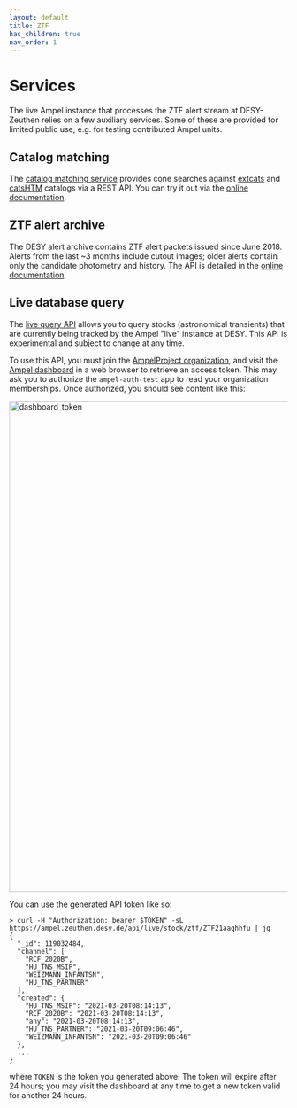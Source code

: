```yaml
---
layout: default
title: ZTF
has_children: true
nav_order: 1
---
```


# Services

The live Ampel instance that processes the ZTF alert stream at DESY-Zeuthen relies on a few auxiliary services. Some of these are provided for limited public use, e.g. for testing contributed Ampel units.

## Catalog matching

The [catalog matching service](https://github.com/AmpelProject/catalog-server) provides cone searches against [extcats](https://github.com/AmpelProject/extcats) and [catsHTM](https://github.com/maayane/catsHTM) catalogs via a REST API. You can try it out via the [online documentation](https://ampel.zeuthen.desy.de/api/catalogmatch/docs).

## ZTF alert archive

The DESY alert archive contains ZTF alert packets issued since June 2018. Alerts from the last ~3 months include cutout images; older alerts contain only the candidate photometry and history. The API is detailed in the [online documentation](https://ampel.zeuthen.desy.de/api/ztf/archive/v2/docs).

## Live database query

The [live query API](https://ampel.zeuthen.desy.de/api/live/docs) allows you to query stocks (astronomical transients) that are currently being tracked by the Ampel "live" instance at DESY. This API is experimental and subject to change at any time.

To use this API, you must join the [AmpelProject organization](https://github.com/AmpelProject), and visit the [Ampel dashboard](https://ampel.zeuthen.desy.de/live/dashboard/tokens) in a web browser to retrieve an access token. This may ask you to authorize the `ampel-auth-test` app to read your organization memberships. Once authorized, you should see content like this: 

<img width="886" alt="dashboard_token" src="https://user-images.githubusercontent.com/938705/117054597-8cec8d80-ad1a-11eb-957e-82eccb47496c.png">

You can use the generated API token like so:

```
> curl -H "Authorization: bearer $TOKEN" -sL https://ampel.zeuthen.desy.de/api/live/stock/ztf/ZTF21aaqhhfu | jq
{
  "_id": 119032484,
  "channel": [
    "RCF_2020B",
    "HU_TNS_MSIP",
    "WEIZMANN_INFANTSN",
    "HU_TNS_PARTNER"
  ],
  "created": {
    "HU_TNS_MSIP": "2021-03-20T08:14:13",
    "RCF_2020B": "2021-03-20T08:14:13",
    "any": "2021-03-20T08:14:13",
    "HU_TNS_PARTNER": "2021-03-20T09:06:46",
    "WEIZMANN_INFANTSN": "2021-03-20T09:06:46"
  },
  ...
}
```

where `TOKEN` is the token you generated above. The token will expire after 24 hours; you may visit the dashboard at any time to get a new token valid for another 24 hours.


